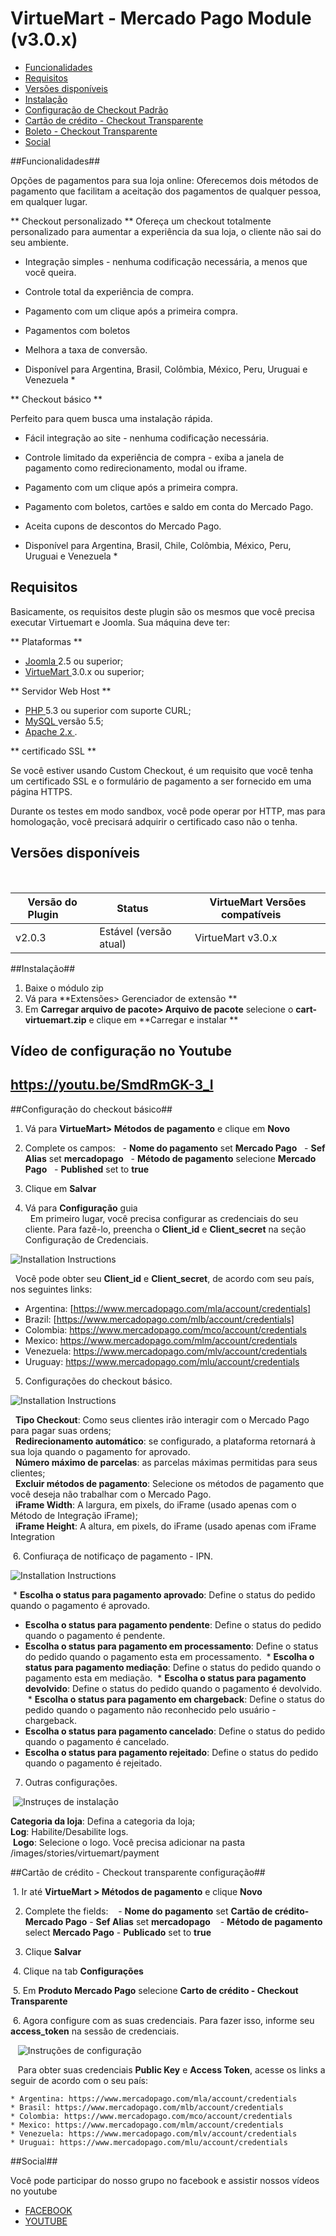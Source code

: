 # VirtueMart - Mercado Pago Module (v3.0.x)

* [Funcionalidades](#features)
* [Requisitos](#requirements)
* [Versões disponíveis](#available_versions)
* [Instalação](#installation)
* [Configuração de Checkout Padrão](#configuration_std)
* [Cartão de crédito - Checkout Transparente](#configuration_custom)
* [Boleto - Checkout Transparente](#configuration_custom_ticket)
* [Social](#social)

<a name="features"> </a>
##Funcionalidades##

Opções de pagamentos para sua loja online:
Oferecemos dois métodos de pagamento que facilitam a aceitação dos pagamentos de qualquer pessoa, em qualquer lugar.

** Checkout personalizado **
Ofereça um checkout totalmente personalizado para aumentar a experiência da sua loja, o cliente não sai do seu ambiente.

* Integração simples - nenhuma codificação necessária, a menos que você queira.
* Controle total da experiência de compra.
* Pagamento com um clique após a primeira compra.
* Pagamentos com boletos
* Melhora a taxa de conversão.

* Disponível para Argentina, Brasil, Colômbia, México, Peru, Uruguai e Venezuela *

** Checkout básico **

Perfeito para quem busca uma instalação rápida.

* Fácil integração ao site - nenhuma codificação necessária.
* Controle limitado da experiência de compra - exiba a janela de pagamento como redirecionamento, modal ou iframe.
* Pagamento com um clique após a primeira compra.
* Pagamento com boletos, cartões e saldo em conta do Mercado Pago.
* Aceita cupons de descontos do Mercado Pago.

* Disponível para Argentina, Brasil, Chile, Colômbia, México, Peru, Uruguai e Venezuela *

<a name="requirements"> </a>
## Requisitos ##

Basicamente, os requisitos deste plugin são os mesmos que você precisa executar Virtuemart e Joomla. Sua máquina deve ter:

** Plataformas **
* <a href="https://www.joomla.org/download.html"> Joomla </a> 2.5 ou superior;
* <a href="https://virtuemart.net/downloads/"> VirtueMart </a> 3.0.x ou superior;

** Servidor Web Host **

* <a href="http://php.net/"> PHP </a> 5.3 ou superior com suporte CURL;
* <a href="http://www.mysql.com/"> MySQL </a> versão 5.5;
* <a href="https://httpd.apache.org/"> Apache 2.x </a>.

** certificado SSL **

Se você estiver usando Custom Checkout, é um requisito que você tenha um certificado SSL e o formulário de pagamento a ser fornecido em uma página HTTPS.

Durante os testes em modo sandbox, você pode operar por HTTP, mas para homologação, você precisará adquirir o certificado caso não o tenha.

<a name="available_versions"> </a>
## Versões disponíveis ##
<table>
  <thead>
    <tr>
      <th> Versão do Plugin </ th>
      <th> Status </ th>
      <th> VirtueMart Versões compatíveis </ th>
    </tr>
  <thead>
  <tbody>
    <tr>
      <td> v2.0.3 </ td>
      <td> Estável (versão atual) </ td>
      <td> VirtueMart v3.0.x </ td>
    </tr>
  </tbody>
</table>

<a name="installation"> </a>
##Instalação##

1. Baixe o módulo zip
2. Vá para **Extensões> Gerenciador de extensão **
3. Em **Carregar arquivo de pacote> Arquivo de pacote** selecione o **cart-virtuemart.zip** e clique em **Carregar e instalar **

## Vídeo de configuração no Youtube ##
## https://youtu.be/SmdRmGK-3_I

<a name="configuration_std"> </a>
##Configuração do checkout básico##

1. Vá para **VirtueMart> Métodos de pagamento** e clique em **Novo**

2. Complete os campos:
  - **Nome do pagamento** set **Mercado Pago**
  - **Sef Alias** set **mercadopago**
  - **Método de pagamento** selecione **Mercado Pago**
  - **Published** set to **true**
3. Clique em **Salvar**

4. Vá para **Configuração** guia <br/>
  Em primeiro lugar, você precisa configurar as credenciais do seu cliente. Para fazê-lo, preencha o **Client_id** e **Client_secret** na seção Configuração de Credenciais.

![Installation Instructions](https://raw.github.com/mercadopago/cart-virtuemart/master/README.img/credentials.png) <br />

  Você pode obter seu **Client_id** e **Client_secret**, de acordo com seu país, nos seguintes links:

* Argentina: [https://www.mercadopago.com/mla/account/credentials]
* Brazil: [https://www.mercadopago.com/mlb/account/credentials]
* Colombia: https://www.mercadopago.com/mco/account/credentials
* Mexico: https://www.mercadopago.com/mlm/account/credentials
* Venezuela: https://www.mercadopago.com/mlv/account/credentials
* Uruguay: https://www.mercadopago.com/mlu/account/credentials

5. Configurações do checkout básico. <br />

  ![Installation Instructions](https://raw.github.com/mercadopago/cart-virtuemart/master/README.img/checkout_settings.png) <br />

  **Tipo Checkout**: Como seus clientes irão interagir com o Mercado Pago para pagar suas ordens; <br />
  **Redirecionamento automático**: se configurado, a plataforma retornará à sua loja quando o pagamento for aprovado. <br />
  **Número máximo de parcelas**: as parcelas máximas permitidas para seus clientes; <br/>
  **Excluir métodos de pagamento**: Selecione os métodos de pagamento que você deseja não trabalhar com o Mercado Pago. <br />
  **iFrame Width**: A largura, em pixels, do iFrame (usado apenas com o Método de Integração iFrame); <br />
  **iFrame Height**: A altura, em pixels, do iFrame (usado apenas com iFrame Integration
  
  6. Confiuraça de notificaço de pagamento - IPN. <br />

  ![Installation Instructions](https://raw.github.com/mercadopago/cart-virtuemart/master/README.img/ipn_settings.png) <br />

  * **Escolha o status para pagamento aprovado**: Define o status do pedido quando o pagamento é aprovado.
  * **Escolha o status para pagamento pendente**: Define o status do pedido quando o pagamento é pendente.
  * **Escolha o status para pagamento em processamento**: Define o status do pedido quando o pagamento esta em processamento.
  * **Escolha o status para pagamento mediação**: Define o status do pedido quando o pagamento esta em mediação.
  * **Escolha o status para pagamento devolvido**: Define o status do pedido quando o pagamento é devolvido.
  * **Escolha o status para pagamento em chargeback**: Define o status do pedido quando o pagamento não reconhecido pelo usuário - chargeback.
  * **Escolha o status para pagamento cancelado**: Define o status do pedido quando o pagamento é cancelado.
  * **Escolha o status para pagamento rejeitado**: Define o status do pedido quando o pagamento é rejeitado.

7. Outras configurações. <br/>

  ![Instruçes de instalação](https://raw.github.com/mercadopago/cart-virtuemart/master/README.img/other_settings.png) <br />

  **Categoria da loja**: Defina a categoria da loja;<br />
  **Log**: Habilite/Desabilite logs.<br />
  **Logo**: Selecione o logo. Você precisa adicionar na pasta /images/stories/virtuemart/payment <br />
  
  <a name="configuration_custom"></a>
##Cartão de crédito - Checkout transparente configuração##

  1. Ir até **VirtueMart > Métodos de pagamento** e clique **Novo**

  2. Complete the fields:
    - **Nome do pagamento** set **Cartão de crédito- Mercado Pago**
    - **Sef Alias** set **mercadopago**
    - **Método de pagamento** select **Mercado Pago**
    - **Publicado** set to **true**

  3. Clique **Salvar**

  4. Clique na tab **Configurações**

  5. Em **Produto Mercado Pago** selecione **Carto de crédito - Checkout Transparente**

  6. Agora configure com as suas credenciais. Para fazer isso, informe seu **access_token** na sessão de credenciais.

    ![Instruções de configuração](https://raw.github.com/mercadopago/cart-virtuemart/master/README.img/credentials_custom.png) <br />

    Para obter suas credenciais **Public Key** e **Access Token**, acesse os links a seguir de acordo com o seu país:

    * Argentina: https://www.mercadopago.com/mla/account/credentials
    * Brasil: https://www.mercadopago.com/mlb/account/credentials
    * Colombia: https://www.mercadopago.com/mco/account/credentials
    * Mexico: https://www.mercadopago.com/mlm/account/credentials
    * Venezuela: https://www.mercadopago.com/mlv/account/credentials
    * Uruguai: https://www.mercadopago.com/mlu/account/credentials
    
<a name="social"></a>
##Social##

Você pode participar do nosso grupo no facebook e assistir nossos vídeos no youtube
<ul>
  <li><a href="https://www.facebook.com/groups/modulos.mercadopago/?ref=ts&fref=ts" target="_blank">FACEBOOK</a></li>
  <li><a href="https://www.youtube.com/playlist?list=PLl8LGzRu2_sXxChIJm1e0xY6dU3Dj_tNi" target="_blank">YOUTUBE</a></li>
</ul>    
